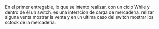 En el primer entregable, lo que se intento realizar, con un ciclo While y dentro de él un switch, es una interacion de carga de mercadería, relizar alguna venta mostrar la venta y en un ultima caso del switch mostrar los sctock de la mercaderia.
